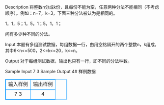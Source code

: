 # 
Description
将整数n分成k份，且每份不能为空，任意两种分法不能相同（不考虑顺序）。例如：n=7，k=3，下面三种分法被认为是相同的。

1，1，5；1，5，1；5，1，1；

问有多少种不同的分法。

 

Input
本题有多组测试数据，每组数据一行，由用空格隔开的两个整数n，k组成，其中6<n<=500，2<=k<=20，k<=n。

 

Output
对于每组测试数据，输出也只有一行，即不同的分法种数。

 

Sample Input
7 3
Sample Output
4# 样例数据
<style>
        table,table tr th, table tr td { border:1px solid #0094ff; }
        table { width: 200px; min-height: 25px; line-height: 25px; text-align: center; border-collapse: collapse;}   
    </style>
<table>
	<tr>
		<td>输入样例</td>
		<td>输出样例</td>
	</tr>
<tr><td>7 3</td><td>4</td></tr></table>

